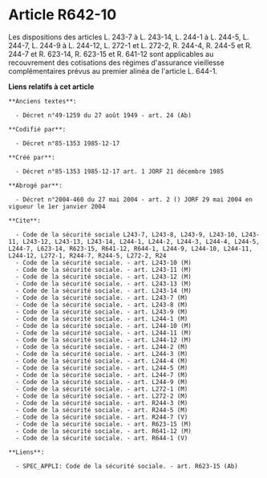 # Article R642-10

Les dispositions des articles L. 243-7 à L. 243-14, L. 244-1 à L. 244-5, L. 244-7, L. 244-9 à L. 244-12, L. 272-1 et L.
272-2, R. 244-4, R. 244-5 et R. 244-7 et R. 623-14, R. 623-15 et R. 641-12 sont applicables au recouvrement des cotisations
des régimes d'assurance vieillesse complémentaires prévus au premier alinéa de l'article L. 644-1.

**Liens relatifs à cet article**

	**Anciens textes**:

	  - Décret n°49-1259 du 27 août 1949 - art. 24 (Ab)

	**Codifié par**:

	  - Décret n°85-1353 1985-12-17

	**Créé par**:

	  - Décret n°85-1353 1985-12-17 art. 1 JORF 21 décembre 1985

	**Abrogé par**:

	  - Décret n°2004-460 du 27 mai 2004 - art. 2 () JORF 29 mai 2004 en vigueur le 1er janvier 2004

	**Cite**:

	  - Code de la sécurité sociale L243-7, L243-8, L243-9, L243-10, L243-11, L243-12, L243-13, L243-14, L244-1, L244-2, L244-3, L244-4, L244-5, L244-7, L623-14, R623-15, R641-12, R644-1, L244-9, L244-10, L244-11, L244-12, L272-1, R244-7, R244-5, L272-2, R24
	  - Code de la sécurité sociale. - art. L243-10 (M)
	  - Code de la sécurité sociale. - art. L243-11 (M)
	  - Code de la sécurité sociale. - art. L243-12 (M)
	  - Code de la sécurité sociale. - art. L243-13 (M)
	  - Code de la sécurité sociale. - art. L243-14 (M)
	  - Code de la sécurité sociale. - art. L243-7 (M)
	  - Code de la sécurité sociale. - art. L243-8 (M)
	  - Code de la sécurité sociale. - art. L243-9 (M)
	  - Code de la sécurité sociale. - art. L244-1 (M)
	  - Code de la sécurité sociale. - art. L244-10 (M)
	  - Code de la sécurité sociale. - art. L244-11 (M)
	  - Code de la sécurité sociale. - art. L244-12 (M)
	  - Code de la sécurité sociale. - art. L244-2 (M)
	  - Code de la sécurité sociale. - art. L244-3 (M)
	  - Code de la sécurité sociale. - art. L244-4 (M)
	  - Code de la sécurité sociale. - art. L244-5 (M)
	  - Code de la sécurité sociale. - art. L244-7 (M)
	  - Code de la sécurité sociale. - art. L244-9 (M)
	  - Code de la sécurité sociale. - art. L272-1 (M)
	  - Code de la sécurité sociale. - art. L272-2 (M)
	  - Code de la sécurité sociale. - art. R244-3 (M)
	  - Code de la sécurité sociale. - art. R244-5 (M)
	  - Code de la sécurité sociale. - art. R244-7 (V)
	  - Code de la sécurité sociale. - art. R623-15 (M)
	  - Code de la sécurité sociale. - art. R641-12 (M)
	  - Code de la sécurité sociale. - art. R644-1 (V)

	**Liens**:

	  - SPEC_APPLI: Code de la sécurité sociale. - art. R623-15 (Ab)
